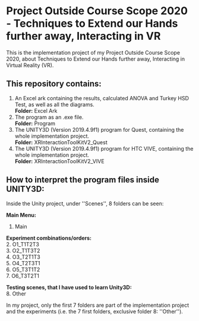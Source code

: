 # Project Outside Course Scope 2020 - Techniques to Extend our Hands further away, Interacting in VR
This is the implementation project of my Project Outside Course Scope 2020, about Techniques to Extend our Hands further away, Interacting in Virtual Reality (VR).

## This repository contains:
<ol>
  <li>An Excel ark containing the results, calculated ANOVA and Turkey HSD Test, as well as all the diagrams. <br> <b>Folder:</b> Excel Ark </li>
  <li>The program as an .exe file. <br> <b>Folder:</b> Program </li>
  <li>The UNITY3D (Version 2019.4.9f1) program for Quest, containing the whole implementation project. <br> <b>Folder:</b> XRInteractionToolKitV2_Quest </li>
  <li>The UNITY3D (Version 2019.4.9f1) program for HTC VIVE, containing the whole implementation project. <br> <b>Folder:</b> XRInteractionToolKitV2_VIVE </li>
</ol>

## How to interpret the program files inside UNITY3D:
Inside the Unity project, under ''Scenes'', 8 folders can be seen:

**Main Menu:**  
<ol>
  <li>Main</li>
</ol>

**Experiment combinations/orders:**  
2. O1_T1T2T3  
3. O2_T1T3T2  
4. O3_T2T1T3  
5. O4_T2T3T1  
6. O5_T3T1T2  
7. O6_T3T2T1  

**Testing scenes, that I have used to learn Unity3D:**  
8. Other

In my project, only the first 7 folders are part of the implementation project and the experiments (i.e. the 7 first folders, exclusive folder 8: ''Other'').
